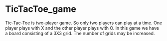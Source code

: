 # TicTacToe_game
Tic-Tac-Toe is two-player game. So only two players can play at a time. One player plays with X and the other player plays with O. In this game we have a board consisting of a 3X3 grid. The number of grids may be increased.
